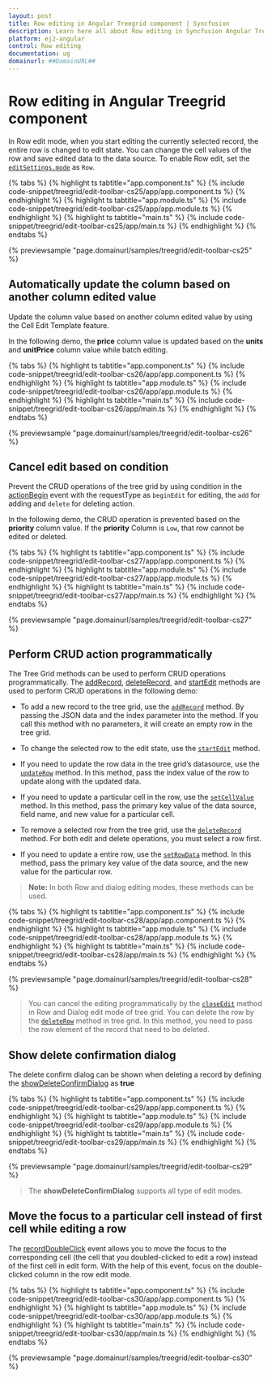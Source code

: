 ```yaml
---
layout: post
title: Row editing in Angular Treegrid component | Syncfusion
description: Learn here all about Row editing in Syncfusion Angular Treegrid component of Syncfusion Essential JS 2 and more.
platform: ej2-angular
control: Row editing 
documentation: ug
domainurl: ##DomainURL##
---
```


# Row editing in Angular Treegrid component

In Row edit mode, when you start editing the currently selected record, the entire row is changed to edit state.
You can change the cell values of the row and save edited data to the data source.
To enable Row edit, set the [`editSettings.mode`](https://ej2.syncfusion.com/angular/documentation/api/treegrid/editSettingsModel/#mode) as `Row`.

{% tabs %}
{% highlight ts tabtitle="app.component.ts" %}
{% include code-snippet/treegrid/edit-toolbar-cs25/app/app.component.ts %}
{% endhighlight %}
{% highlight ts tabtitle="app.module.ts" %}
{% include code-snippet/treegrid/edit-toolbar-cs25/app/app.module.ts %}
{% endhighlight %}
{% highlight ts tabtitle="main.ts" %}
{% include code-snippet/treegrid/edit-toolbar-cs25/app/main.ts %}
{% endhighlight %}
{% endtabs %}
  
{% previewsample "page.domainurl/samples/treegrid/edit-toolbar-cs25" %}

## Automatically update the column based on another column edited value

Update the column value based on another column edited value by using the Cell Edit Template feature.

In the following demo, the **price** column value is updated based on the **units** and **unitPrice** column value while batch editing.

{% tabs %}
{% highlight ts tabtitle="app.component.ts" %}
{% include code-snippet/treegrid/edit-toolbar-cs26/app/app.component.ts %}
{% endhighlight %}
{% highlight ts tabtitle="app.module.ts" %}
{% include code-snippet/treegrid/edit-toolbar-cs26/app/app.module.ts %}
{% endhighlight %}
{% highlight ts tabtitle="main.ts" %}
{% include code-snippet/treegrid/edit-toolbar-cs26/app/main.ts %}
{% endhighlight %}
{% endtabs %}
  
{% previewsample "page.domainurl/samples/treegrid/edit-toolbar-cs26" %}

## Cancel edit based on condition

Prevent the CRUD operations of the tree grid by using condition in the [actionBegin](https://ej2.syncfusion.com/angular/documentation/api/treegrid/#actionbegin) event with the requestType as `beginEdit` for editing, the `add` for adding and `delete` for deleting action.

In the following demo, the CRUD operation is prevented based on the **priority** column value. If the **priority** Column is `Low`, that row cannot be edited or deleted.

{% tabs %}
{% highlight ts tabtitle="app.component.ts" %}
{% include code-snippet/treegrid/edit-toolbar-cs27/app/app.component.ts %}
{% endhighlight %}
{% highlight ts tabtitle="app.module.ts" %}
{% include code-snippet/treegrid/edit-toolbar-cs27/app/app.module.ts %}
{% endhighlight %}
{% highlight ts tabtitle="main.ts" %}
{% include code-snippet/treegrid/edit-toolbar-cs27/app/main.ts %}
{% endhighlight %}
{% endtabs %}
  
{% previewsample "page.domainurl/samples/treegrid/edit-toolbar-cs27" %}

## Perform CRUD action programmatically

The Tree Grid methods can be used to perform CRUD operations programmatically. The [addRecord](https://ej2.syncfusion.com/angular/documentation/api/treegrid/#addrecord), [deleteRecord](https://ej2.syncfusion.com/angular/documentation/api/treegrid/#deleterecord), and [startEdit](https://ej2.syncfusion.com/angular/documentation/api/treegrid/#startedit) methods are used to perform CRUD operations in the following demo:

* To add a new record to the tree grid, use the [`addRecord`](https://ej2.syncfusion.com/angular/documentation/api/treegrid/#addrecord) method. By passing the JSON data and the index parameter into the method. If you call this method with no parameters, it will create an empty row in the tree grid.

* To change the selected row to the edit state, use the [`startEdit`](https://ej2.syncfusion.com/angular/documentation/api/treegrid/#startedit) method.

* If you need to update the row data in the tree grid’s datasource, use the [`updateRow`](https://ej2.syncfusion.com/angular/documentation/api/treegrid/#updaterow) method. In this method, pass the index value of the row to update along with the updated data.

* If you need to update a particular cell in the row, use the [`setCellValue`](https://ej2.syncfusion.com/angular/documentation/api/treegrid/#setcellvalue) method. In this method, pass the primary key value of the data source, field name, and new value for a particular cell.

* To remove a selected row from the tree grid, use the [`deleteRecord`](https://ej2.syncfusion.com/angular/documentation/api/treegrid/#deleterecord) method. For both edit and delete operations, you must select a row first.

* If you need to update a entire row, use the [`setRowData`](https://ej2.syncfusion.com/angular/documentation/api/treegrid/#setrowdata) method. In this method, pass the primary key value of the data source, and the new value for the particular row.

> **Note:** In both Row and dialog editing modes, these methods can be used.

{% tabs %}
{% highlight ts tabtitle="app.component.ts" %}
{% include code-snippet/treegrid/edit-toolbar-cs28/app/app.component.ts %}
{% endhighlight %}
{% highlight ts tabtitle="app.module.ts" %}
{% include code-snippet/treegrid/edit-toolbar-cs28/app/app.module.ts %}
{% endhighlight %}
{% highlight ts tabtitle="main.ts" %}
{% include code-snippet/treegrid/edit-toolbar-cs28/app/main.ts %}
{% endhighlight %}
{% endtabs %}
  
{% previewsample "page.domainurl/samples/treegrid/edit-toolbar-cs28" %}

> You can cancel the editing programmatically by the [`closeEdit`](https://ej2.syncfusion.com/angular/documentation/api/treegrid/#closeedit) method in Row and Dialog edit mode of tree grid.
> You can delete the row by the [`deleteRow`](https://ej2.syncfusion.com/angular/documentation/api/treegrid/#deleterow) method in tree grid. In this method, you need to pass the row element of the record that need to be deleted.

## Show delete confirmation dialog

The delete confirm dialog can be shown when deleting a record by defining the [showDeleteConfirmDialog](https://ej2.syncfusion.com/angular/documentation/api/treegrid/editSettings/#showdeleteconfirmdialog) as **true**

{% tabs %}
{% highlight ts tabtitle="app.component.ts" %}
{% include code-snippet/treegrid/edit-toolbar-cs29/app/app.component.ts %}
{% endhighlight %}
{% highlight ts tabtitle="app.module.ts" %}
{% include code-snippet/treegrid/edit-toolbar-cs29/app/app.module.ts %}
{% endhighlight %}
{% highlight ts tabtitle="main.ts" %}
{% include code-snippet/treegrid/edit-toolbar-cs29/app/main.ts %}
{% endhighlight %}
{% endtabs %}
  
{% previewsample "page.domainurl/samples/treegrid/edit-toolbar-cs29" %}

> The **showDeleteConfirmDialog** supports all type of edit modes.

## Move the focus to a particular cell instead of first cell while editing a row

The [recordDoubleClick](https://ej2.syncfusion.com/angular/documentation/api/treegrid/#recordDoubleClick) event allows you to move the focus to the corresponding cell (the cell that you doubled-clicked to edit a row) instead of the first cell in edit form. With the help of this event, focus on the double-clicked column in the row edit mode.

{% tabs %}
{% highlight ts tabtitle="app.component.ts" %}
{% include code-snippet/treegrid/edit-toolbar-cs30/app/app.component.ts %}
{% endhighlight %}
{% highlight ts tabtitle="app.module.ts" %}
{% include code-snippet/treegrid/edit-toolbar-cs30/app/app.module.ts %}
{% endhighlight %}
{% highlight ts tabtitle="main.ts" %}
{% include code-snippet/treegrid/edit-toolbar-cs30/app/main.ts %}
{% endhighlight %}
{% endtabs %}
  
{% previewsample "page.domainurl/samples/treegrid/edit-toolbar-cs30" %}